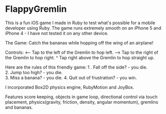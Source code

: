 FlappyGremlin
=============

This is a fun iOS game I made in Ruby to test what's possible for a mobile developer using Ruby.
The game runs extremely smooth on an iPhone 5 and iPhone 4 -  I have not tested it on any other device.

The Game: 
Catch the bananas while hopping off the wing of an airplane!

Controls:
<-- Tap to the left of the Gremlin to hop left.
--> Tap to the right of the Gremlin to hop right.
^   Tap right above the Gremlin to hop straight up.

Here are the rules of this friendly game:
1 . Fall off the side? - you die.  
2.  Jump too high? - you die.  
3.  Miss a banana? - you die.
4.  Quit out of frustration? - you win.

I incorporated Box2D physics engine, RubyMotion and JoyBox.  

Features score keeping, objects in game loop, directional control via touch placement, physics(gravity, friction, density, angular momentum), gremlins and bananas.
